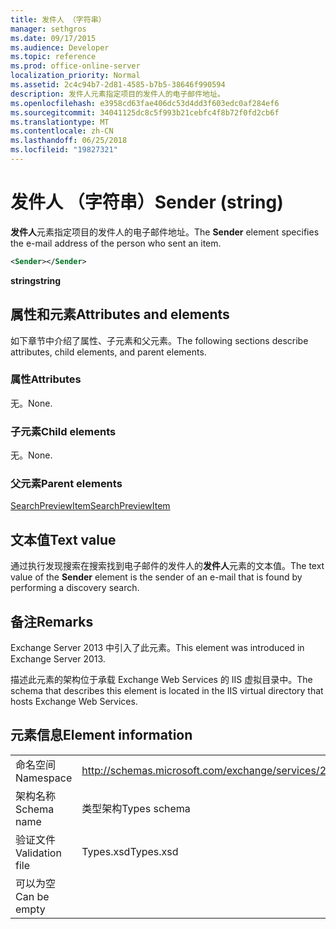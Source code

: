 ```yaml
---
title: 发件人 （字符串）
manager: sethgros
ms.date: 09/17/2015
ms.audience: Developer
ms.topic: reference
ms.prod: office-online-server
localization_priority: Normal
ms.assetid: 2c4c94b7-2d81-4585-b7b5-38646f990594
description: 发件人元素指定项目的发件人的电子邮件地址。
ms.openlocfilehash: e3958cd63fae406dc53d4dd3f603edc0af284ef6
ms.sourcegitcommit: 34041125dc8c5f993b21cebfc4f8b72f0fd2cb6f
ms.translationtype: MT
ms.contentlocale: zh-CN
ms.lasthandoff: 06/25/2018
ms.locfileid: "19827321"
---
```

# <a name="sender-string"></a><span data-ttu-id="be752-103">发件人 （字符串）</span><span class="sxs-lookup"><span data-stu-id="be752-103">Sender (string)</span></span>

<span data-ttu-id="be752-104">**发件人**元素指定项目的发件人的电子邮件地址。</span><span class="sxs-lookup"><span data-stu-id="be752-104">The **Sender** element specifies the e-mail address of the person who sent an item.</span></span> 
  
```XML
<Sender></Sender>
```

 <span data-ttu-id="be752-105">**string**</span><span class="sxs-lookup"><span data-stu-id="be752-105">**string**</span></span>
## <a name="attributes-and-elements"></a><span data-ttu-id="be752-106">属性和元素</span><span class="sxs-lookup"><span data-stu-id="be752-106">Attributes and elements</span></span>

<span data-ttu-id="be752-107">如下章节中介绍了属性、子元素和父元素。</span><span class="sxs-lookup"><span data-stu-id="be752-107">The following sections describe attributes, child elements, and parent elements.</span></span>
  
### <a name="attributes"></a><span data-ttu-id="be752-108">属性</span><span class="sxs-lookup"><span data-stu-id="be752-108">Attributes</span></span>

<span data-ttu-id="be752-109">无。</span><span class="sxs-lookup"><span data-stu-id="be752-109">None.</span></span>
  
### <a name="child-elements"></a><span data-ttu-id="be752-110">子元素</span><span class="sxs-lookup"><span data-stu-id="be752-110">Child elements</span></span>

<span data-ttu-id="be752-111">无。</span><span class="sxs-lookup"><span data-stu-id="be752-111">None.</span></span>
  
### <a name="parent-elements"></a><span data-ttu-id="be752-112">父元素</span><span class="sxs-lookup"><span data-stu-id="be752-112">Parent elements</span></span>

[<span data-ttu-id="be752-113">SearchPreviewItem</span><span class="sxs-lookup"><span data-stu-id="be752-113">SearchPreviewItem</span></span>](searchpreviewitem.md)
  
## <a name="text-value"></a><span data-ttu-id="be752-114">文本值</span><span class="sxs-lookup"><span data-stu-id="be752-114">Text value</span></span>

<span data-ttu-id="be752-115">通过执行发现搜索在搜索找到电子邮件的发件人的**发件人**元素的文本值。</span><span class="sxs-lookup"><span data-stu-id="be752-115">The text value of the **Sender** element is the sender of an e-mail that is found by performing a discovery search.</span></span> 
  
## <a name="remarks"></a><span data-ttu-id="be752-116">备注</span><span class="sxs-lookup"><span data-stu-id="be752-116">Remarks</span></span>

<span data-ttu-id="be752-117">Exchange Server 2013 中引入了此元素。</span><span class="sxs-lookup"><span data-stu-id="be752-117">This element was introduced in Exchange Server 2013.</span></span>
  
<span data-ttu-id="be752-118">描述此元素的架构位于承载 Exchange Web Services 的 IIS 虚拟目录中。</span><span class="sxs-lookup"><span data-stu-id="be752-118">The schema that describes this element is located in the IIS virtual directory that hosts Exchange Web Services.</span></span>
  
## <a name="element-information"></a><span data-ttu-id="be752-119">元素信息</span><span class="sxs-lookup"><span data-stu-id="be752-119">Element information</span></span>

|||
|:-----|:-----|
|<span data-ttu-id="be752-120">命名空间</span><span class="sxs-lookup"><span data-stu-id="be752-120">Namespace</span></span>  <br/> |http://schemas.microsoft.com/exchange/services/2006/types  <br/> |
|<span data-ttu-id="be752-121">架构名称</span><span class="sxs-lookup"><span data-stu-id="be752-121">Schema name</span></span>  <br/> |<span data-ttu-id="be752-122">类型架构</span><span class="sxs-lookup"><span data-stu-id="be752-122">Types schema</span></span>  <br/> |
|<span data-ttu-id="be752-123">验证文件</span><span class="sxs-lookup"><span data-stu-id="be752-123">Validation file</span></span>  <br/> |<span data-ttu-id="be752-124">Types.xsd</span><span class="sxs-lookup"><span data-stu-id="be752-124">Types.xsd</span></span>  <br/> |
|<span data-ttu-id="be752-125">可以为空</span><span class="sxs-lookup"><span data-stu-id="be752-125">Can be empty</span></span>  <br/> ||
   

